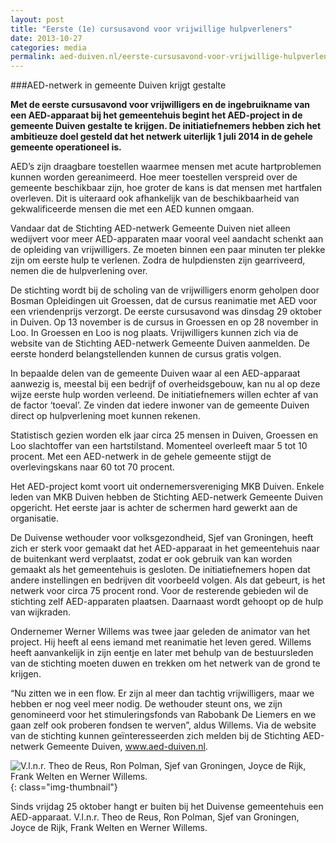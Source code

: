 ```yaml
---
layout: post
title: "Eerste (1e) cursusavond voor vrijwillige hulpverleners"
date: 2013-10-27
categories: media
permalink: aed-duiven.nl/eerste-cursusavond-voor-vrijwillige-hulpverleners
---
```

###AED-netwerk in gemeente Duiven krijgt gestalte

**Met de eerste cursusavond voor vrijwilligers en de ingebruikname van een AED-apparaat bij het gemeentehuis begint het  AED-project in de gemeente Duiven gestalte te krijgen. De initiatiefnemers hebben zich het ambitieuze doel gesteld dat het netwerk uiterlijk 1 juli 2014 in de gehele gemeente operationeel is.**

AED’s zijn draagbare toestellen waarmee mensen met acute hartproblemen kunnen worden gereanimeerd. Hoe meer toestellen verspreid over de gemeente beschikbaar zijn, hoe groter de kans is dat mensen met hartfalen overleven. Dit is uiteraard ook afhankelijk van de beschikbaarheid van gekwalificeerde mensen die met een AED kunnen omgaan.

Vandaar dat de Stichting AED-netwerk Gemeente Duiven niet alleen wedijvert voor meer AED-apparaten maar vooral veel aandacht schenkt aan de opleiding van vrijwilligers. Ze moeten binnen een paar minuten ter plekke zijn om eerste hulp te verlenen. Zodra de hulpdiensten zijn gearriveerd, nemen die de hulpverlening over.

De stichting wordt bij de scholing van de vrijwilligers enorm geholpen door Bosman Opleidingen uit Groessen, dat de cursus reanimatie met AED voor een vriendenprijs verzorgt. De eerste cursusavond was dinsdag 29 oktober in Duiven. Op 13 november is de cursus in Groessen en op 28 november in Loo. In Groessen en Loo is nog plaats. Vrijwilligers kunnen zich via de website van de Stichting AED-netwerk Gemeente Duiven aanmelden. De eerste honderd belangstellenden kunnen de cursus gratis volgen.

In bepaalde delen van de gemeente Duiven waar al een AED-apparaat aanwezig is, meestal bij een bedrijf of overheidsgebouw, kan nu al op deze wijze eerste hulp worden verleend. De initiatiefnemers willen echter af van de factor ‘toeval’. Ze vinden dat iedere inwoner van de gemeente Duiven direct op hulpverlening moet kunnen rekenen.

Statistisch gezien worden elk jaar circa 25 mensen in Duiven, Groessen en Loo slachtoffer van een hartstilstand. Momenteel overleeft maar 5 tot 10 procent. Met een AED-netwerk in de gehele gemeente stijgt de overlevingskans naar 60 tot 70 procent.

Het AED-project komt voort uit ondernemersvereniging MKB Duiven.
Enkele leden van MKB Duiven hebben de Stichting AED-netwerk Gemeente Duiven opgericht. Het eerste jaar is achter de schermen hard gewerkt aan de organisatie.

De Duivense wethouder voor volksgezondheid, Sjef van Groningen, heeft zich er sterk voor gemaakt dat het AED-apparaat in het gemeentehuis naar de buitenkant werd verplaatst, zodat er ook gebruik van kan worden gemaakt als het gemeentehuis is gesloten. De initiatiefnemers hopen dat andere instellingen en bedrijven dit voorbeeld volgen. Als dat gebeurt, is het netwerk voor circa 75 procent rond. Voor de resterende gebieden wil de stichting zelf AED-apparaten plaatsen. Daarnaast wordt gehoopt op de hulp van wijkraden.

Ondernemer Werner Willems was twee jaar geleden de animator van het project. Hij heeft al eens iemand met reanimatie het leven gered. Willems heeft aanvankelijk in zijn eentje en later met behulp van de bestuursleden van de stichting moeten duwen en trekken om het netwerk van de grond te krijgen.

“Nu zitten we in een flow. Er zijn al meer dan tachtig vrijwilligers, maar we hebben er nog veel meer nodig. De wethouder steunt ons, we zijn genomineerd voor het stimuleringsfonds van Rabobank De Liemers en we gaan zelf ook proberen fondsen te werven”, aldus Willems. Via de website van de stichting kunnen geïnteresseerden zich melden bij de Stichting AED-netwerk Gemeente Duiven, www.aed-duiven.nl.

![V.l.n.r. Theo de Reus, Ron Polman, Sjef van Groningen, Joyce de Rijk, Frank Welten en Werner Willems.]({{site.baseurl}}/assets/img/gemeente-duiven-heeft-sinds-25-oktober-2013-aed-buiten.jpg "titel"){: class="img-thumbnail"}

Sinds vrijdag 25 oktober hangt er buiten bij het Duivense gemeentehuis een AED-apparaat.
V.l.n.r. Theo de Reus, Ron Polman, Sjef van Groningen, Joyce de Rijk, Frank Welten en Werner Willems.
